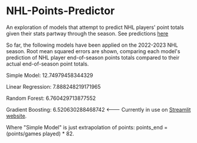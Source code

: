 # NHL-Points-Predictor
An exploration of models that attempt to predict NHL players' point totals given their stats partway through the season. See predictions [here](https://nhl-points-predictor.streamlit.app/)

So far, the following models have been applied on the 2022-2023 NHL season. 
Root mean squared errors are shown, comparing each model's prediction of NHL player end-of-season points totals compared to their actual end-of-season point totals.

Simple Model: 12.74979458344329 

Linear Regression: 7.888248219171965 

Random Forest: 6.760429713877552 

Gradient Boosting: 6.520630288468742 <--- Currently in use on [Streamlit website](https://nhl-points-predictor.streamlit.app/).

Where "Simple Model" is just extrapolation of points: points_end = (points/games played) * 82.
 
